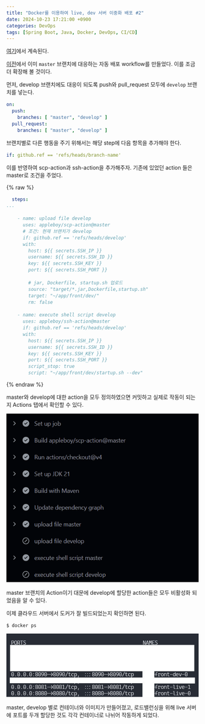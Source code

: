 ```yaml
---
title: "Docker를 이용하여 live, dev 서버 이중화 배포 #2"
date: 2024-10-23 17:21:00 +0900
categories: DevOps
tags: [Spring Boot, Java, Docker, DevOps, CI/CD]
---
```


[여기](/devops/Docker를-이용하여-live-dev-서버-이중화-배포-1)에서 계속된다.

[이전](/devops/Github-Actions를-이용하여-Spring-Boot-배포-자동화-환경-구축하기/)에서 이미 `master` 브랜치에 대응하는 자동 배포 workflow를 만들었다. 이를 조금 더 확장해 볼 것이다.

먼저, develop 브랜치에도 대응이 되도록 push와 pull_request 모두에 `develop` 브랜치를 넣는다.

```yaml
on:
  push:
    branches: [ "master", "develop" ]
  pull_request:
    branches: [ "master", "develop" ]
```

브랜치별로 다른 행동을 주기 위해서는 해당 step에 다음 항목을 추가해야 한다.

```yaml
if: github.ref == 'refs/heads/branch-name'
```

이를 반영하여 scp-action과 ssh-action을 추가해주자. 기존에 있었던 action 들은 master로 조건을 주었다.

{% raw %}
```yaml
  steps:
...

    - name: upload file develop
      uses: appleboy/scp-action@master
      # 조건: 현재 브랜치가 develop
      if: github.ref == 'refs/heads/develop' 
      with:
        host: ${{ secrets.SSH_IP }}
        username: ${{ secrets.SSH_ID }}
        key: ${{ secrets.SSH_KEY }}
        port: ${{ secrets.SSH_PORT }}

        # jar, Dockerfile, startup.sh 업로드
        source: "target/*.jar,Dockerfile,startup.sh"  
        target: "~/app/front/dev/"
        rm: false

    - name: execute shell script develop
      uses: appleboy/ssh-action@master
      if: github.ref == 'refs/heads/develop'
      with:
        host: ${{ secrets.SSH_IP }}
        username: ${{ secrets.SSH_ID }}
        key: ${{ secrets.SSH_KEY }}
        port: ${{ secrets.SSH_PORT }}
        script_stop: true
        script: "~/app/front/dev/startup.sh --dev"
```
{% endraw %}

master와 develop에 대한 action을 모두 정의하였으면 커밋하고 실제로 작동이 되는지 Actions 탭에서 확인할 수 있다.

![maven-action](/assets/images/2024-10-22/maven-action.png)

master 브랜치의 Action이기 대문에 develop에 할당한 action들은 모두 비활성화 되었음을 알 수 있다.

이제 클라우드 서버에서 도커가 잘 빌드되었는지 확인하면 된다.

```shell
$ docker ps
```

![docker-ps](/assets/images/2024-10-22/docker-ps.jpg)

master, develop 별로 컨테이너와 이미지가 만들어졌고, 로드밸런싱을 위해 live 서버에 포트를 두개 할당한 것도 각각 컨테이너로 나뉘어 작동하게 되었다.